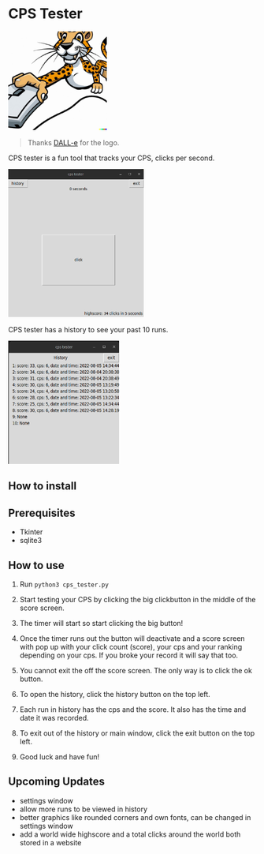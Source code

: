 # CPS Tester

<img src="cpsTesterLogo.jpeg" width="200" height="200">

> Thanks [DALL-e](https://openai.com/dall-e-2/) for the logo.

CPS tester is a fun tool that tracks your CPS, clicks per second.

<img src="cps_tester_home_image.png" width="275" height="300">

CPS tester has a history to see your past 10 runs.

<img src="cps_tester_history_image.png" width="225" height="250">

## How to install

## Prerequisites

- Tkinter
- sqlite3

## How to use

1. Run `python3 cps_tester.py`
2. Start testing your CPS by clicking the big clickbutton in the middle of the score screen.

3. The timer will start so start clicking the big button!
4. Once the timer runs out the button will deactivate and a score screen with pop up with your click count (score), your cps and your ranking depending on your cps. If you broke your record it will say that too.
5. You cannot exit the off the score screen. The only way is to click the ok button.

6. To open the history, click the history button on the top left.

7. Each run in history has the cps and the score. It also has the time and date it was recorded.

8. To exit out of the history or main window, click the exit button on the top left.

9. Good luck and have fun!

## Upcoming Updates

- settings window
- allow more runs to be viewed in history
- better graphics like rounded corners and own fonts, can be changed in settings window
- add a world wide highscore and a total clicks around the world both stored in a website
